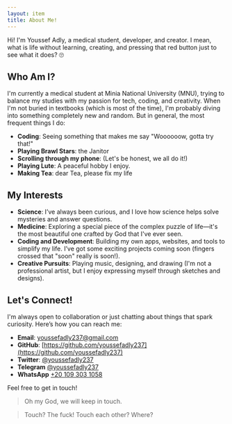 ```yaml
---
layout: item
title: About Me!
---
```


Hi! I'm Youssef Adly, a medical student, developer, and creator. I mean, what is life without learning, creating, and pressing that red button just to see what it does? 🙄

## Who Am I?

I'm currently a medical student at Minia National University (MNU), trying to balance my studies with my passion for tech, coding, and creativity. When I'm not buried in textbooks (which is most of the time), I'm probably diving into something completely new and random. But in general, the most frequent things I do:

- **Coding**: Seeing something that makes me say "Woooooow, gotta try that!"
- **Playing Brawl Stars**: the Janitor
- **Scrolling through my phone**: (Let's be honest, we all do it!)
- **Playing Lute**: A peaceful hobby I enjoy.
- **Making Tea**: dear Tea, please fix my life

## My Interests

- **Science**: I’ve always been curious, and I love how science helps solve mysteries and answer questions.
- **Medicine**: Exploring a special piece of the complex puzzle of life—it's the most beautiful one crafted by God that I've ever seen.
- **Coding and Development**: Building my own apps, websites, and tools to simplify my life. I’ve got some exciting projects coming soon (fingers crossed that "soon" really is soon!).
- **Creative Pursuits**: Playing music, designing, and drawing (I'm not a professional artist, but I enjoy expressing myself through sketches and designs).

## Let's Connect!

I'm always open to collaboration or just chatting about things that spark curiosity. Here’s how you can reach me:

- **Email**: [youssefadly237@gmail.com](mailto:youssefadly237@gmail.com)
- **GitHub**: [https://github.com/youssefadly237](https://github.com/youssefadly237)
- **Twitter**: [@youssefadly237](https://x.com/youssefadly237)
- **Telegram** [@youssefadly237](https://t.me/youssefadly237)
- **WhatsApp** [+20 109 303 1058](https://api.whatsapp.com/send/?phone=%2B201093031058)

Feel free to get in touch!

>Oh my God, we will keep in touch.

>Touch? The fuck! Touch each other? Where?
